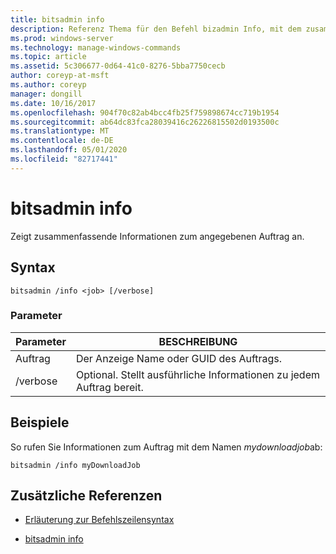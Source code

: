 ```yaml
---
title: bitsadmin info
description: Referenz Thema für den Befehl bizadmin Info, mit dem zusammenfassende Informationen zum angegebenen Auftrag angezeigt werden.
ms.prod: windows-server
ms.technology: manage-windows-commands
ms.topic: article
ms.assetid: 5c306677-0d64-41c0-8276-5bba7750cecb
author: coreyp-at-msft
ms.author: coreyp
manager: dongill
ms.date: 10/16/2017
ms.openlocfilehash: 904f70c82ab4bcc4fb25f759898674cc719b1954
ms.sourcegitcommit: ab64dc83fca28039416c26226815502d0193500c
ms.translationtype: MT
ms.contentlocale: de-DE
ms.lasthandoff: 05/01/2020
ms.locfileid: "82717441"
---
```

# <a name="bitsadmin-info"></a>bitsadmin info

Zeigt zusammenfassende Informationen zum angegebenen Auftrag an.

## <a name="syntax"></a>Syntax

```
bitsadmin /info <job> [/verbose]
```

### <a name="parameters"></a>Parameter

| Parameter | BESCHREIBUNG |
| -------------- | -------------- |
| Auftrag | Der Anzeige Name oder GUID des Auftrags. |
| /verbose | Optional. Stellt ausführliche Informationen zu jedem Auftrag bereit. |

## <a name="examples"></a>Beispiele

So rufen Sie Informationen zum Auftrag mit dem Namen *mydownloadjob*ab:

```
bitsadmin /info myDownloadJob
```

## <a name="additional-references"></a>Zusätzliche Referenzen

- [Erläuterung zur Befehlszeilensyntax](command-line-syntax-key.md)

- [bitsadmin info](bitsadmin-info.md)
